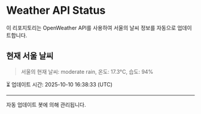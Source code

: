 
# Weather API Status

이 리포지토리는 OpenWeather API를 사용하여 서울의 날씨 정보를 자동으로 업데이트합니다.

## 현재 서울 날씨
> 서울의 현재 날씨: moderate rain, 온도: 17.3°C, 습도: 94%

⏳ 업데이트 시간: 2025-10-10 16:38:33 (UTC)

---
자동 업데이트 봇에 의해 관리됩니다.
